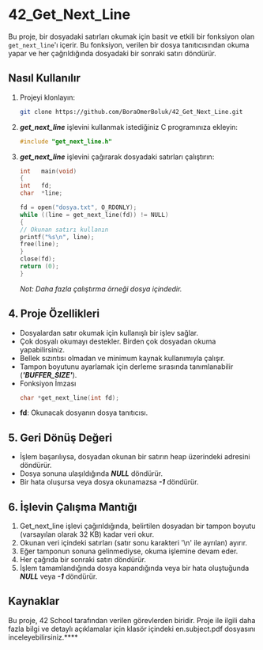 # 42_Get_Next_Line

Bu proje, bir dosyadaki satırları okumak için basit ve etkili bir fonksiyon olan `get_next_line`'ı içerir. Bu fonksiyon, verilen bir dosya tanıtıcısından okuma yapar ve her çağrıldığında dosyadaki bir sonraki satırı döndürür.

## Nasıl Kullanılır

1. Projeyi klonlayın:
   ```sh
   git clone https://github.com/BoraOmerBoluk/42_Get_Next_Line.git
   ```
   
2. **_get_next_line_** işlevini kullanmak istediğiniz C programınıza ekleyin:
   ```C
   #include "get_next_line.h"
   ```
   
3. **_get_next_line_** işlevini çağırarak dosyadaki satırları çalıştırın:
   ```C
   int   main(void)
   {
   int   fd;
   char  *line;

   fd = open("dosya.txt", O_RDONLY);
   while ((line = get_next_line(fd)) != NULL)
   {
   // Okunan satırı kullanın
   printf("%s\n", line);
   free(line);
   }
   close(fd);
   return (0);
   }
   ```
   _Not: Daha fazla çalıştırma örneği dosya içindedir._
   
## 4. Proje Özellikleri 
- Dosyalardan satır okumak için kullanışlı bir işlev sağlar.
- Çok dosyalı okumayı destekler. Birden çok dosyadan okuma yapabilirsiniz.
- Bellek sızıntısı olmadan ve minimum kaynak kullanımıyla çalışır.
- Tampon boyutunu ayarlamak için derleme sırasında tanımlanabilir (**_'BUFFER_SIZE'_**).
- Fonksiyon İmzası
   ```C
   char	*get_next_line(int fd);
   ```
- **fd**: Okunacak dosyanın dosya tanıtıcısı.

## 5. Geri Dönüş Değeri  
- İşlem başarılıysa, dosyadan okunan bir satırın heap üzerindeki adresini döndürür.
- Dosya sonuna ulaşıldığında **_NULL_** döndürür.
- Bir hata oluşursa veya dosya okunamazsa **_-1_** döndürür.

## 6. İşlevin Çalışma Mantığı  
1. Get_next_line işlevi çağırıldığında, belirtilen dosyadan bir tampon boyutu (varsayılan olarak 32 KB) kadar veri okur.  
2. Okunan veri içindeki satırları (satır sonu karakteri '\n' ile ayrılan) ayırır.  
3. Eğer tamponun sonuna gelinmediyse, okuma işlemine devam eder.  
4. Her çağrıda bir sonraki satırı döndürür.  
5. İşlem tamamlandığında dosya kapandığında veya bir hata oluştuğunda **_NULL_** veya **_-1_** döndürür.  

## Kaynaklar  
Bu proje, 42 School tarafından verilen görevlerden biridir. Proje ile ilgili daha fazla bilgi ve detaylı açıklamalar için klasör içindeki en.subject.pdf dosyasını inceleyebilirsiniz.****
